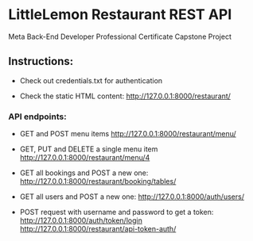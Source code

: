 # LittleLemon Restaurant REST API
Meta Back-End Developer Professional Certificate Capstone Project

## Instructions:

- Check out credentials.txt for authentication

- Check the static HTML content: http://127.0.0.1:8000/restaurant/

### API endpoints:

- GET and POST menu items
 http://127.0.0.1:8000/restaurant/menu/

- GET, PUT and DELETE a  single menu item 
http://127.0.0.1:8000/restaurant/menu/4

- GET all bookings and POST a new one:
http://127.0.0.1:8000/restaurant/booking/tables/

- GET all users and POST a new one:
http://127.0.0.1:8000/auth/users/

- POST request with username and password to get a token:
http://127.0.0.1:8000/auth/token/login    
http://127.0.0.1:8000/restaurant/api-token-auth/ 